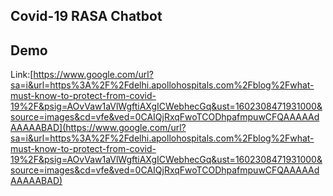 ## Covid-19 RASA Chatbot

## Demo
Link:[https://www.google.com/url?sa=i&url=https%3A%2F%2Fdelhi.apollohospitals.com%2Fblog%2Fwhat-must-know-to-protect-from-covid-19%2F&psig=AOvVaw1aVlWgftiAXgICWebhecGq&ust=1602308471931000&source=images&cd=vfe&ved=0CAIQjRxqFwoTCODhpafmpuwCFQAAAAAdAAAAABAD](https://www.google.com/url?sa=i&url=https%3A%2F%2Fdelhi.apollohospitals.com%2Fblog%2Fwhat-must-know-to-protect-from-covid-19%2F&psig=AOvVaw1aVlWgftiAXgICWebhecGq&ust=1602308471931000&source=images&cd=vfe&ved=0CAIQjRxqFwoTCODhpafmpuwCFQAAAAAdAAAAABAD)

